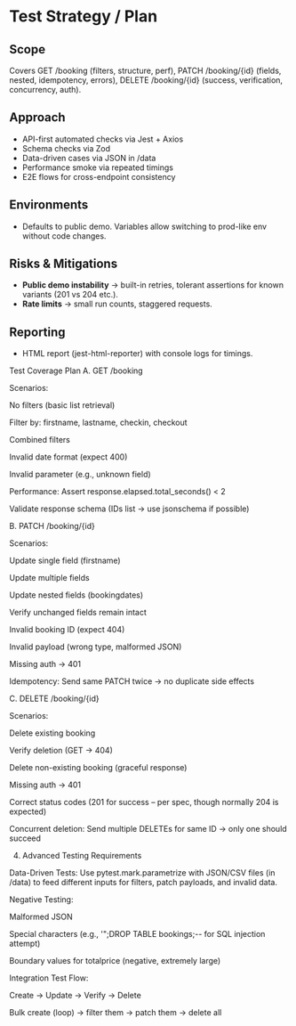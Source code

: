 # Test Strategy / Plan

## Scope
Covers GET /booking (filters, structure, perf), PATCH /booking/{id} (fields, nested, idempotency, errors), DELETE /booking/{id} (success, verification, concurrency, auth).

## Approach
- API-first automated checks via Jest + Axios
- Schema checks via Zod
- Data-driven cases via JSON in /data
- Performance smoke via repeated timings
- E2E flows for cross-endpoint consistency

## Environments
- Defaults to public demo. Variables allow switching to prod-like env without code changes.

## Risks & Mitigations
- **Public demo instability** → built-in retries, tolerant assertions for known variants (201 vs 204 etc.).
- **Rate limits** → small run counts, staggered requests.

## Reporting
- HTML report (jest-html-reporter) with console logs for timings.

Test Coverage Plan
A. GET /booking

Scenarios:

No filters (basic list retrieval)

Filter by: firstname, lastname, checkin, checkout

Combined filters

Invalid date format (expect 400)

Invalid parameter (e.g., unknown field)

Performance: Assert response.elapsed.total_seconds() < 2

Validate response schema (IDs list → use jsonschema if possible)

B. PATCH /booking/{id}

Scenarios:

Update single field (firstname)

Update multiple fields

Update nested fields (bookingdates)

Verify unchanged fields remain intact

Invalid booking ID (expect 404)

Invalid payload (wrong type, malformed JSON)

Missing auth → 401

Idempotency: Send same PATCH twice → no duplicate side effects

C. DELETE /booking/{id}

Scenarios:

Delete existing booking

Verify deletion (GET → 404)

Delete non-existing booking (graceful response)

Missing auth → 401

Correct status codes (201 for success – per spec, though normally 204 is expected)

Concurrent deletion: Send multiple DELETEs for same ID → only one should succeed

4. Advanced Testing Requirements

Data-Driven Tests:
Use pytest.mark.parametrize with JSON/CSV files (in /data) to feed different inputs for filters, patch payloads, and invalid data.

Negative Testing:

Malformed JSON

Special characters (e.g., '";DROP TABLE bookings;-- for SQL injection attempt)

Boundary values for totalprice (negative, extremely large)

Integration Test Flow:

Create → Update → Verify → Delete

Bulk create (loop) → filter them → patch them → delete all
